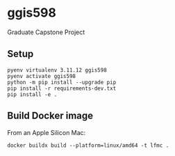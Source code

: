 # ggis598
Graduate Capstone Project

## Setup

```shell
pyenv virtualenv 3.11.12 ggis598
pyenv activate ggis598
python -m pip install --upgrade pip
pip install -r requirements-dev.txt
pip install -e .
```

## Build Docker image

From an Apple Silicon Mac:

```shell
docker buildx build --platform=linux/amd64 -t lfmc .
```
